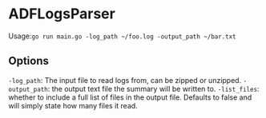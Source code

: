 # ADFLogsParser

Usage:`go run main.go -log_path ~/foo.log -output_path ~/bar.txt`

## Options
`-log_path`: The input file to read logs from, can be zipped or unzipped.
`-output_path`: the output text file the summary will be written to.
`-list_files`: whether to include a full list of files in the output file. Defaults to false and will simply state how many files it read. 